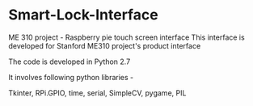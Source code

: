 # Smart-Lock-Interface
ME 310 project - Raspberry pie touch screen interface
This interface is developed for Stanford ME310 project's product interface

The code is developed in Python 2.7 

It involves following python libraries -

Tkinter, 
RPi.GPIO,
time,
serial,
SimpleCV,
pygame,
PIL

